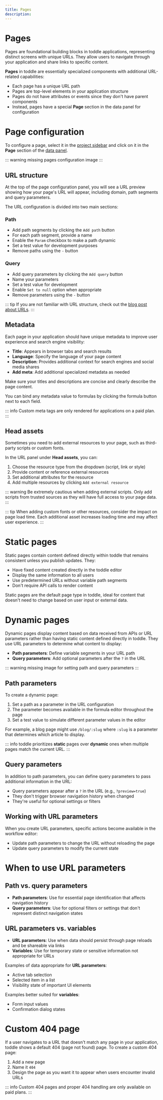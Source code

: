 ```yaml
---
title: Pages
description:
---
```


# Pages
Pages are foundational building blocks in toddle applications, representing distinct screens with unique URLs. They allow users to navigate through your application and share links to specific content.

**Pages** in toddle are essentially specialized components with additional URL-related capabilities:
- Each page has a unique URL path
- Pages are top-level elements in your application structure
- Pages do not have attributes or events since they don't have parent components
- Instead, pages have a special **Page** section in the data panel for configuration

# Page configuration
To configure a page, select it in the [project sidebar](/the-editor/project-sidebar) and click on it in the **Page** section of the [data panel](/the-editor/data-panel).

::: warning
missing pages configuration image
:::

## URL structure
At the top of the page configuration panel, you will see a URL preview showing how your page's URL will appear, including domain, path segments and query parameters.

The URL configuration is divided into two main sections:
### Path
- Add path segments by clicking the `Add path` button
- For each path segment, provide a name
- Enable the `Param` checkbox to make a path dynamic
- Set a test value for development purposes 
- Remove paths using the `-` button
### Query
- Add query parameters by clicking the `Add query` button
- Name your parameters
- Set a test value for development
- Enable `Set to null` option when appropriate
- Remove parameters using the `-` button

::: tip
If you are not familiar with URL structure, check out the [blog post about URLs](https://toddle.dev/blog/urls-how-do-they-really-work).
:::

## Metadata
Each page in your application should have unique metadata to improve user experience and search engine visibility:
- **Title**: Appears in browser tabs and search results
- **Language**: Specify the language of your page content
- **Description**: Provides additional context for search engines and social media shares
- **Add meta**: Add additional specialized metadata as needed

Make sure your titles and descriptions are concise and clearly describe the page content.

You can bind any metadata value to formulas by clicking the formula button next to each field.

::: info
Custom meta tags are only rendered for applications on a paid plan.
:::

## Head assets
Sometimes you need to add external resources to your page, such as third-party scripts or custom fonts.

In the URL panel under **Head assets**, you can:
1. Choose the resource type from the dropdown (script, link or style)
2. Provide content or reference external resources
3. Set additional attributes for the resource
4. Add multiple resources by clicking `Add external resource`

::: warning
Be extremely cautious when adding external scripts. Only add scripts from trusted sources as they will have full access to your page data.
:::

::: tip
When adding custom fonts or other resources, consider the impact on page load time. Each additional asset increases loading time and may affect user experience.
:::


# Static pages
Static pages contain content defined directly within toddle that remains consistent unless you publish updates. They:
- Have fixed content created directly in the toddle editor
- Display the same information to all users
- Use predetermined URLs without variable path segments
- Don't require API calls to render content

Static pages are the default page type in toddle, ideal for content that doesn't need to change based on user input or external data.

# Dynamic pages
Dynamic pages display content based on data received from APIs or URL parameters rather than having static content defined directly in toddle. They use URL parameters to determine what content to display:
-  **Path parameters**: Define variable segments in your URL path
-  **Query parameters**: Add optional parameters after the `?` in the URL

::: warning
missing image for setting path and query parameters
:::

## Path parameters
To create a dynamic page:
1. Set a path as a parameter in the URL configuration
2. The parameter becomes available in the formula editor throughout the page
3. Set a test value to simulate different parameter values in the editor

For example, a blog page might use `/blog/:slug` where `:slug` is a parameter that determines which article to display.

::: info
toddle prioritizes **static** pages over **dynamic** ones when multiple pages match the current URL.
:::

## Query parameters
In addition to path parameters, you can define query parameters to pass additional information in the URL:
- Query parameters appear after a `?` in the URL (e.g., `?preview=true`)
- They don't trigger browser navigation history when changed
- They're useful for optional settings or filters

## Working with URL parameters
When you create URL parameters, specific actions become available in the workflow editor:
- Update path parameters to change the URL without reloading the page
- Update query parameters to modify the current state

# When to use URL parameters
## Path vs. query parameters
- **Path parameters**: Use for essential page identification that affects navigation history
- **Query parameters**: Use for optional filters or settings that don't represent distinct navigation states

## URL parameters vs. variables
- **URL parameters**: Use when data should persist through page reloads and be shareable via links
- **Variables**: Use for temporary state or sensitive information not appropriate for URLs

Examples of data appropriate for **URL parameters**:
- Active tab selection
- Selected item in a list
- Visibility state of important UI elements

Examples better suited for **variables**:
- Form input values
- Confirmation dialog states

# Custom 404 page
If a user navigates to a URL that doesn't match any page in your application, toddle shows a default 404 (page not found) page.
To create a custom 404 page:
1. Add a new page
2. Name it `404`
3. Design the page as you want it to appear when users encounter invalid URLs

::: info
Custom 404 pages and proper 404 handling are only available on paid plans.
:::